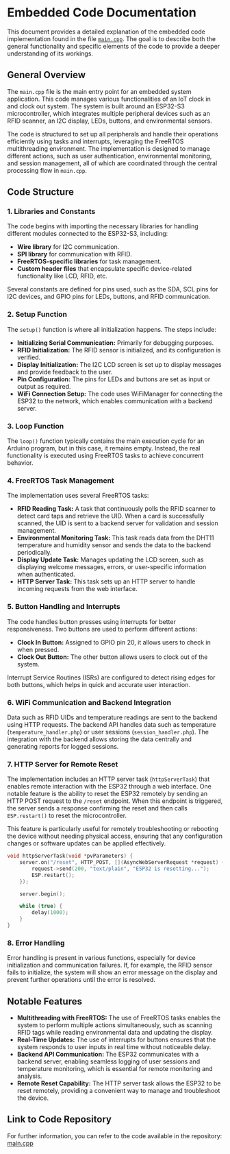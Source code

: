 # Embedded Code Documentation

This document provides a detailed explanation of the embedded code implementation found in the file [`main.cpp`](https://gitlab.fdmci.hva.nl/IoT/2024-2025-semester-1/individual-project/zuuliiyiizoo76/-/blob/main/embedded/iot-embedded/src/main.cpp). The goal is to describe both the general functionality and specific elements of the code to provide a deeper understanding of its workings.

## General Overview

The `main.cpp` file is the main entry point for an embedded system application. This code manages various functionalities of an IoT clock in and clock out system. The system is built around an ESP32-S3 microcontroller, which integrates multiple peripheral devices such as an RFID scanner, an I2C display, LEDs, buttons, and environmental sensors.

The code is structured to set up all peripherals and handle their operations efficiently using tasks and interrupts, leveraging the FreeRTOS multithreading environment. The implementation is designed to manage different actions, such as user authentication, environmental monitoring, and session management, all of which are coordinated through the central processing flow in `main.cpp`.

## Code Structure

### 1. **Libraries and Constants**

The code begins with importing the necessary libraries for handling different modules connected to the ESP32-S3, including:
- **Wire library** for I2C communication.
- **SPI library** for communication with RFID.
- **FreeRTOS-specific libraries** for task management.
- **Custom header files** that encapsulate specific device-related functionality like LCD, RFID, etc.

Several constants are defined for pins used, such as the SDA, SCL pins for I2C devices, and GPIO pins for LEDs, buttons, and RFID communication.

### 2. **Setup Function**

The `setup()` function is where all initialization happens. The steps include:
- **Initializing Serial Communication:** Primarily for debugging purposes.
- **RFID Initialization:** The RFID sensor is initialized, and its configuration is verified.
- **Display Initialization:** The I2C LCD screen is set up to display messages and provide feedback to the user.
- **Pin Configuration:** The pins for LEDs and buttons are set as input or output as required.
- **WiFi Connection Setup:** The code uses WiFiManager for connecting the ESP32 to the network, which enables communication with a backend server.

### 3. **Loop Function**

The `loop()` function typically contains the main execution cycle for an Arduino program, but in this case, it remains empty. Instead, the real functionality is executed using FreeRTOS tasks to achieve concurrent behavior.

### 4. **FreeRTOS Task Management**

The implementation uses several FreeRTOS tasks:
- **RFID Reading Task:** A task that continuously polls the RFID scanner to detect card taps and retrieve the UID. When a card is successfully scanned, the UID is sent to a backend server for validation and session management.
- **Environmental Monitoring Task:** This task reads data from the DHT11 temperature and humidity sensor and sends the data to the backend periodically.
- **Display Update Task:** Manages updating the LCD screen, such as displaying welcome messages, errors, or user-specific information when authenticated.
- **HTTP Server Task:** This task sets up an HTTP server to handle incoming requests from the web interface.

### 5. **Button Handling and Interrupts**

The code handles button presses using interrupts for better responsiveness. Two buttons are used to perform different actions:
- **Clock In Button:** Assigned to GPIO pin 20, it allows users to check in when pressed.
- **Clock Out Button:** The other button allows users to clock out of the system.

Interrupt Service Routines (ISRs) are configured to detect rising edges for both buttons, which helps in quick and accurate user interaction.

### 6. **WiFi Communication and Backend Integration**

Data such as RFID UIDs and temperature readings are sent to the backend using HTTP requests. The backend API handles data such as temperature (`temperature_handler.php`) or user sessions (`session_handler.php`). The integration with the backend allows storing the data centrally and generating reports for logged sessions.

### 7. **HTTP Server for Remote Reset**

The implementation includes an HTTP server task (`httpServerTask`) that enables remote interaction with the ESP32 through a web interface. One notable feature is the ability to reset the ESP32 remotely by sending an HTTP POST request to the `/reset` endpoint. When this endpoint is triggered, the server sends a response confirming the reset and then calls `ESP.restart()` to reset the microcontroller.

This feature is particularly useful for remotely troubleshooting or rebooting the device without needing physical access, ensuring that any configuration changes or software updates can be applied effectively.

```cpp
void httpServerTask(void *pvParameters) {
    server.on("/reset", HTTP_POST, [](AsyncWebServerRequest *request) {
        request->send(200, "text/plain", "ESP32 is resetting...");
        ESP.restart();
    });

    server.begin();

    while (true) {
        delay(1000);
    }
}
```

### 8. **Error Handling**

Error handling is present in various functions, especially for device initialization and communication failures. If, for example, the RFID sensor fails to initialize, the system will show an error message on the display and prevent further operations until the error is resolved.

## Notable Features

- **Multithreading with FreeRTOS:** The use of FreeRTOS tasks enables the system to perform multiple actions simultaneously, such as scanning RFID tags while reading environmental data and updating the display.
- **Real-Time Updates:** The use of interrupts for buttons ensures that the system responds to user inputs in real time without noticeable delay.
- **Backend API Communication:** The ESP32 communicates with a backend server, enabling seamless logging of user sessions and temperature monitoring, which is essential for remote monitoring and analysis.
- **Remote Reset Capability:** The HTTP server task allows the ESP32 to be reset remotely, providing a convenient way to manage and troubleshoot the device.

## Link to Code Repository

For further information, you can refer to the code available in the repository: [main.cpp](https://gitlab.fdmci.hva.nl/IoT/2024-2025-semester-1/individual-project/zuuliiyiizoo76/-/blob/main/embedded/iot-embedded/src/main.cpp)